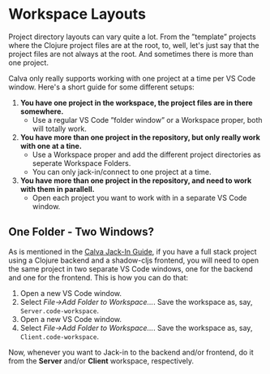 # Workspace Layouts

Project directory layouts can vary quite a lot. From the ”template” projects where the Clojure project files are at the root, to, well, let's just say that the project files are not always at the root. And sometimes there is more than one project.

Calva only really supports working with one project at a time per VS Code window. Here's a short guide for some different setups:

1. **You have one project in the workspace, the project files are in there somewhere.**
    * Use a regular VS Code ”folder window” or a Workspace proper, both will totally work.
1. **You have more than one project in the repository, but only really work with one at a tine.**
    * Use a Workspace proper and add the different project directories as seperate Workspace Folders.
    * You can only jack-in/connect to one project at a time.
1. **You have more than one project in the repository, and need to work with them in parallell.**
    * Open each project you want to work with in a separate VS Code window.


## One Folder - Two Windows?

As is mentioned in the [Calva Jack-In Guide](jack-in-guide.md), if you have a full stack project using a Clojure backend and a shadow-cljs frontend, you will need to open the same project in two separate VS Code windows, one for the backend and one for the frontend. This is how you can do that:

1. Open a new VS Code window.
2. Select *File->Add Folder to Workspace...*. Save the workspace as, say, `Server.code-workspace`.
3. Open a new VS Code window.
2. Select *File->Add Folder to Workspace...*. Save the workspace as, say, `Client.code-workspace`.

Now, whenever you want to Jack-in to the backend and/or frontend, do it from the **Server** and/or **Client** workspace, respectively.